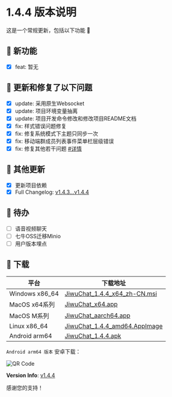 # 1.4.4 版本说明

这是一个常规更新，包括以下功能 🧪

## 🔮 新功能

- [x] feat: 暂无

## 🔨 更新和修复了以下问题

- [x] update: 采用原生Websocket
- [x] update: 项目环境变量抽离
- [x] update: 项目开发命令修改和修改项目README文档
- [x] fix: 样式错误问题修复
- [x] fix: 修复系统模式下主题只同步一次
- [x] fix: 移动端群成员列表事件菜单栏层级错误
- [x] fix: 修复其他若干问题 [#详情](https://github.com/KiWi233333/jiwu-mall-chat-tauri/compare/v1.4.3...v1.4.4)

## 🧿 其他更新

- [x] 更新项目依赖
- [x] Full Changelog: [v1.4.3...v1.4.4](https://github.com/KiWi233333/jiwu-mall-chat-tauri/compare/v1.4.3...v1.4.4)

## 📌 待办

- [ ] 语音视频聊天
- [ ] 七牛OSS迁移Minio
- [ ] 用户版本埋点

## 🧪 下载

| 平台 | 下载地址 |
| --- | --- |
| Windows x86_64 | [JiwuChat_1.4.4_x64_zh-CN.msi](https://github.com/KiWi233333/jiwu-mall-chat-tauri/releases/download/v1.4.4/JiwuChat_1.4.4_x64_zh-CN.msi) |
| MacOS x64系列 | [JiwuChat_x64.app](https://github.com/KiWi233333/jiwu-mall-chat-tauri/releases/download/v1.4.4/JiwuChat_1.4.4_x64.dmg) |
| MacOS M系列 | [JiwuChat_aarch64.app](https://github.com/KiWi233333/jiwu-mall-chat-tauri/releases/download/v1.4.4/JiwuChat_1.4.4_aarch64.dmg) |
| Linux x86_64 | [JiwuChat_1.4.4_amd64.AppImage](https://github.com/KiWi233333/jiwu-mall-chat-tauri/releases/download/v1.4.4/JiwuChat_1.4.4_amd64.AppImage) |
| Android arm64 | [JiwuChat_1.4.4.apk](https://github.com/KiWi233333/jiwu-mall-chat-tauri/releases/download/v1.4.4/JiwuChat_1.4.4.apk) |

<!-- JiwuChat_1.4.4.apk -->
`Android arm64 版本`  安卓下载：

![QR Code](https://api.jiwu.kiwi2333.top/res/qrcode/stream?content=https://github.com/KiWi233333/jiwu-mall-chat-tauri/releases/download/v1.4.4/JiwuChat_1.4.4.apk&w=200&h=200)

**Version Info**: [v1.4.4](https://github.com/KiWi233333/jiwu-mall-chat-tauri/blob/main/.github/releasemd/v1.4.4.md)

感谢您的支持！
